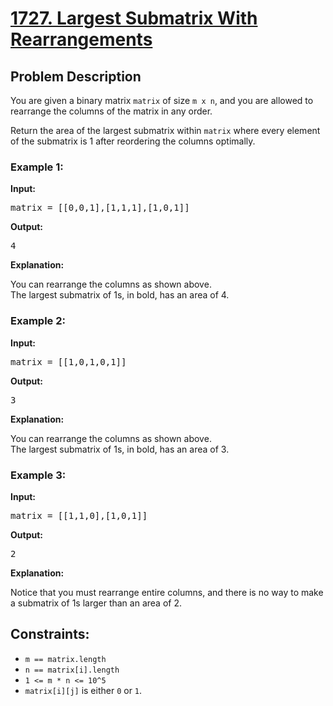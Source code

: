 <!-- 1727. Largest Submatrix With Rearrangements -->

<h1>
  <a href="https://leetcode.com/problems/largest-submatrix-with-rearrangements/description/?envType=daily-question&envId=2023-11-26">1727. Largest Submatrix With Rearrangements</a>
</h1>

<h2>Problem Description</h2>

<p>
  You are given a binary matrix <code>matrix</code> of size <code>m x n</code>, and you are allowed to rearrange the columns of the matrix in any order.
</p>

<p>
  Return the area of the largest submatrix within <code>matrix</code> where every element of the submatrix is 1 after reordering the columns optimally.
</p>

<h3>Example 1:</h3>

<p><strong>Input:</strong></p>

<pre>
matrix = [[0,0,1],[1,1,1],[1,0,1]]
</pre>

<strong>Output:</strong>

<pre>
4
</pre>

<strong>Explanation:</strong>

<p>
  You can rearrange the columns as shown above.<br>
  The largest submatrix of 1s, in bold, has an area of 4.
</p>

<h3>Example 2:</h3>

<p><strong>Input:</strong></p>

<pre>
matrix = [[1,0,1,0,1]]
</pre>

<strong>Output:</strong>

<pre>
3
</pre>

<strong>Explanation:</strong>

<p>
  You can rearrange the columns as shown above.<br>
  The largest submatrix of 1s, in bold, has an area of 3.
</p>

<h3>Example 3:</h3>

<p><strong>Input:</strong></p>

<pre>
matrix = [[1,1,0],[1,0,1]]
</pre>

<strong>Output:</strong>

<pre>
2
</pre>

<strong>Explanation:</strong>

<p>
  Notice that you must rearrange entire columns, and there is no way to make a submatrix of 1s larger than an area of 2.
</p>

<h2>Constraints:</h2>

<ul>
  <li><code>m == matrix.length</code></li>
  <li><code>n == matrix[i].length</code></li>
  <li><code>1 <= m * n <= 10^5</code></li>
  <li><code>matrix[i][j]</code> is either <code>0</code> or <code>1</code>.</li>
</ul>

<!-- End of 1727. Largest Submatrix With Rearrangements -->
